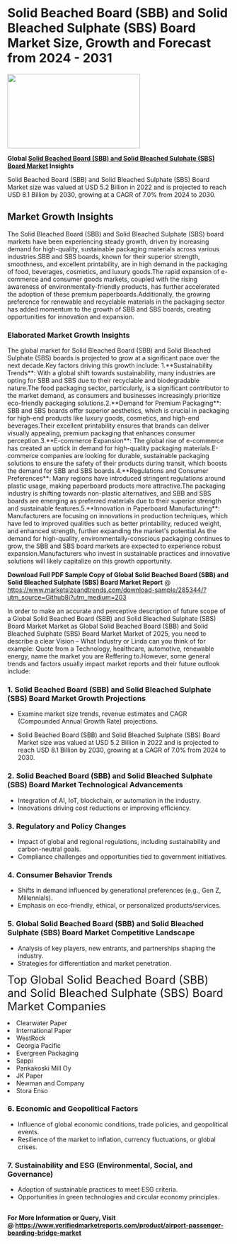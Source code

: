 <H1>Solid Beached Board (SBB) and Solid Bleached Sulphate (SBS) Board Market Size, Growth and Forecast from 2024 - 2031</H1><img class="aligncenter size-medium wp-image-584254" src="https://thirdeyenews.in/wp-content/uploads/2024/09/Global-Market-Research-300x168.jpeg" alt="" width="300" height="168" /><p><strong>Global&nbsp;<a href="https://www.marketsizeandtrends.com/download-sample/285344/?utm_source=Github8j?utm_medium=203">Solid Beached Board (SBB) and Solid Bleached Sulphate (SBS) Board Market</a> Insights</strong></p><p>Solid Beached Board (SBB) and Solid Bleached Sulphate (SBS) Board Market size was valued at USD 5.2 Billion in 2022 and is projected to reach USD 8.1 Billion by 2030, growing at a CAGR of 7.0% from 2024 to 2030.</p><p><h2>Market Growth Insights</h2> The Solid Bleached Board (SBB) and Solid Bleached Sulphate (SBS) board markets have been experiencing steady growth, driven by increasing demand for high-quality, sustainable packaging materials across various industries.SBB and SBS boards, known for their superior strength, smoothness, and excellent printability, are in high demand in the packaging of food, beverages, cosmetics, and luxury goods.The rapid expansion of e-commerce and consumer goods markets, coupled with the rising awareness of environmentally-friendly products, has further accelerated the adoption of these premium paperboards.Additionally, the growing preference for renewable and recyclable materials in the packaging sector has added momentum to the growth of SBB and SBS boards, creating opportunities for innovation and expansion. <h3>Elaborated Market Growth Insights</h3> The global market for Solid Bleached Board (SBB) and Solid Bleached Sulphate (SBS) boards is projected to grow at a significant pace over the next decade.Key factors driving this growth include: 1.**Sustainability Trends**: With a global shift towards sustainability, many industries are opting for SBB and SBS due to their recyclable and biodegradable nature.The food packaging sector, particularly, is a significant contributor to the market demand, as consumers and businesses increasingly prioritize eco-friendly packaging solutions.2.**Demand for Premium Packaging**: SBB and SBS boards offer superior aesthetics, which is crucial in packaging for high-end products like luxury goods, cosmetics, and high-end beverages.Their excellent printability ensures that brands can deliver visually appealing, premium packaging that enhances consumer perception.3.**E-commerce Expansion**: The global rise of e-commerce has created an uptick in demand for high-quality packaging materials.E-commerce companies are looking for durable, sustainable packaging solutions to ensure the safety of their products during transit, which boosts the demand for SBB and SBS boards.4.**Regulations and Consumer Preferences**: Many regions have introduced stringent regulations around plastic usage, making paperboard products more attractive.The packaging industry is shifting towards non-plastic alternatives, and SBB and SBS boards are emerging as preferred materials due to their superior strength and sustainable features.5.**Innovation in Paperboard Manufacturing**: Manufacturers are focusing on innovations in production techniques, which have led to improved qualities such as better printability, reduced weight, and enhanced strength, further expanding the market's potential.As the demand for high-quality, environmentally-conscious packaging continues to grow, the SBB and SBS board markets are expected to experience robust expansion.Manufacturers who invest in sustainable practices and innovative solutions will likely capitalize on this growth opportunity.</p><p><span class=""><strong>Download Full PDF Sample Copy of Global Solid Beached Board (SBB) and Solid Bleached Sulphate (SBS) Board Market Report</strong> @ <a href="https://www.marketsizeandtrends.com/download-sample/285344/?utm_source=Github8j?utm_medium=203" target="_blank">https://www.marketsizeandtrends.com/download-sample/285344/?utm_source=Github8j?utm_medium=203</a></span></p><p>In order to make an accurate and perceptive description of future scope of a Global&nbsp;Solid Beached Board (SBB) and Solid Bleached Sulphate (SBS) Board Market Market as Global&nbsp;Solid Beached Board (SBB) and Solid Bleached Sulphate (SBS) Board Market Market of 2025, you need to describe a clear Vision &ndash; What Industry or Linda can you think of for example: Quote from a Technology, healthcare, automotive, renewable energy, name the market you are Reffering to.However, some general trends and factors usually impact market reports and their future outlook include:</p><h3>1.&nbsp;<strong>Solid Beached Board (SBB) and Solid Bleached Sulphate (SBS) Board Market Growth Projections</strong></h3><ul><li>Examine market size trends, revenue estimates and CAGR (Compounded Annual Growth Rate) projections.</li><li><p>Solid Beached Board (SBB) and Solid Bleached Sulphate (SBS) Board Market size was valued at USD 5.2 Billion in 2022 and is projected to reach USD 8.1 Billion by 2030, growing at a CAGR of 7.0% from 2024 to 2030.</p></li></ul><h3>2.&nbsp;<strong>Solid Beached Board (SBB) and Solid Bleached Sulphate (SBS) Board Market Technological Advancements</strong></h3><ul><li>Integration of AI, IoT, blockchain, or automation in the industry.</li><li>Innovations driving cost reductions or improving efficiency.</li></ul><h3>3.&nbsp;<strong>Regulatory and Policy Changes</strong></h3><ul><li>Impact of global and regional regulations, including sustainability and carbon-neutral goals.</li><li>Compliance challenges and opportunities tied to government initiatives.</li></ul><h3>4.&nbsp;<strong>Consumer Behavior Trends</strong></h3><ul><li>Shifts in demand influenced by generational preferences (e.g., Gen Z, Millennials).</li><li>Emphasis on eco-friendly, ethical, or personalized products/services.</li></ul><h3>5.&nbsp;<strong>Global Solid Beached Board (SBB) and Solid Bleached Sulphate (SBS) Board Market Competitive Landscape</strong></h3><ul><li>Analysis of key players, new entrants, and partnerships shaping the industry.</li><li>Strategies for differentiation and market penetration.</li></ul><p data-pm-slice="1 1 []"><span style="color: inherit; font-family: inherit; font-size: 25px;">Top Global Solid Beached Board (SBB) and Solid Bleached Sulphate (SBS) Board Market Companies</span></p><div class="" data-test-id=""><p><li>Clearwater Paper</li><li> International Paper</li><li> WestRock</li><li> Georgia Pacific</li><li> Evergreen Packaging</li><li> Sappi</li><li> Pankakoski Mill Oy</li><li> JK Paper</li><li> Newman and Company</li><li> Stora Enso</li></p></div><h3>6.&nbsp;<strong>Economic and Geopolitical Factors</strong></h3><ul><li>Influence of global economic conditions, trade policies, and geopolitical events.</li><li>Resilience of the market to inflation, currency fluctuations, or global crises.</li></ul><h3>7.&nbsp;<strong>Sustainability and ESG (Environmental, Social, and Governance)</strong></h3><ul><li>Adoption of sustainable practices to meet ESG criteria.</li><li>Opportunities in green technologies and circular economy principles.</li></ul><h2><strong style="font-size: 14px;">For More Information or Query, Visit @&nbsp;</strong><a style="background-color: #ffffff; font-size: 14px;" href="https://www.marketsizeandtrends.com/report/solid-beached-board-sbb-and-solid-bleached-sulphate-sbs-board-market/" target="_blank">https://www.verifiedmarketreports.com/product/airport-passenger-boarding-bridge-market</a></h2>